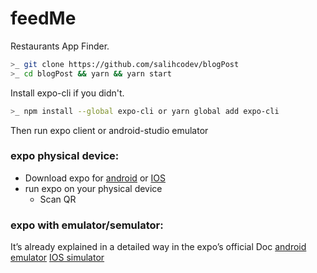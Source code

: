 # feedMe
Restaurants App Finder.

```bash
>_ git clone https://github.com/salihcodev/blogPost
>_ cd blogPost && yarn && yarn start
```
Install expo-cli if you didn't.
```bash
>_ npm install --global expo-cli or yarn global add expo-cli
```

Then run expo client or android-studio emulator
### expo physical device:
-  Download expo for [android](https://play.google.com/store/apps/details?id=host.exp.exponent&hl=en_US&gl=US) or [IOS](https://apps.apple.com/us/app/expo-client/id982107779)
- run expo on your physical device
	- Scan QR
### expo with emulator/semulator:
It’s already explained in a detailed way in the expo’s official Doc 
[android emulator](https://docs.expo.io/workflow/android-studio-emulator/) 
[IOS simulator](https://docs.expo.io/workflow/ios-simulator)